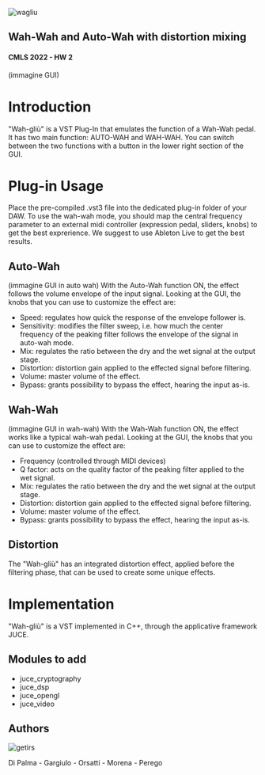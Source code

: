 ![wagliu](media/waghliu.png)
## Wah-Wah and Auto-Wah with distortion mixing
#### CMLS 2022 - HW 2

(immagine GUI)
# Introduction
"Wah-gliù" is a VST Plug-In that emulates the function of a Wah-Wah pedal. It has two main function: AUTO-WAH and WAH-WAH. You can switch between the two functions with a button in the lower right section of the GUI.  

# Plug-in Usage
Place the pre-compiled .vst3 file into the dedicated plug-in folder of your DAW. To use the wah-wah mode, you should map the central frequency parameter to an external midi controller (expression pedal, sliders, knobs) to get the best exprerience. We suggest to use Ableton Live to get the best results. 

## Auto-Wah
(immagine GUI in auto wah)
With the Auto-Wah function ON, the effect follows the volume envelope of the input signal. Looking at the GUI, the knobs that you can use to customize the effect are:
- Speed: regulates how quick the response of the envelope follower is.
- Sensitivity: modifies the filter sweep, i.e. how much the center frequency of the peaking filter follows the envelope of the signal in auto-wah mode.
- Mix: regulates the ratio between the dry and the wet signal
at the output stage.
- Distortion: distortion gain applied to the effected signal before filtering.
- Volume: master volume of the effect.
- Bypass: grants possibility to bypass the effect, hearing the input as-is.

## Wah-Wah 
(immagine GUI in wah-wah)
With the Wah-Wah function ON, the effect works like a typical wah-wah pedal. Looking at the GUI, the knobs that you can use to customize the effect are:
- Frequency (controlled through MIDI devices)
- Q factor: acts on the quality factor of the peaking filter applied to the wet
signal.
- Mix: regulates the ratio between the dry and the wet signal
at the output stage.
- Distortion: distortion gain applied to the effected signal before filtering.
- Volume: master volume of the effect.
- Bypass: grants possibility to bypass the effect, hearing the input as-is.
## Distortion
The "Wah-gliù" has an integrated distortion effect, applied before the filtering phase, that can be used to create some unique effects. 

# Implementation 
"Wah-gliù" is a VST implemented in C++, through the applicative framework JUCE.

## Modules to add
* juce_cryptography
* juce_dsp
* juce_opengl
* juce_video

## Authors
![getirs](media/realegetir.png) 


Di Palma - Gargiulo - Orsatti - Morena - Perego
